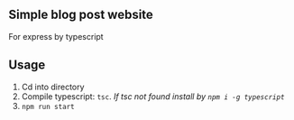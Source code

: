 ## Simple blog post website
For express by typescript

## Usage
1. Cd into directory
2. Compile typescript: `tsc`. *If tsc not found install by `npm i -g typescript`*
3. `npm run start`
